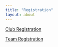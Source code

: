 ```yaml
---
title: "Registration"
layout: about
---
```


<div class="row">
   <div class="col-md-6">
      <p><a href="//www.rotherleague.org.uk/registration/club" class="btn btn-primary btn-block">Club Registration</a></p>
    </div>
    <div class="col-md-6">
       <p><a href="//www.rotherleague.org.uk/registration/team" class="btn btn-primary btn-block">Team Registration</a></p>
    </div>
</div>
